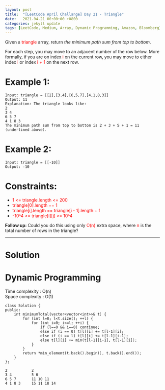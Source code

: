 ```yaml
---
layout: post
title:  "[LeetCode April Challange] Day 21 - Triangle"
date:   2021-04-21 00:00:00 +0800
categories: jekyll update
tags: [LeetCode, Medium, Array, Dynamic Programming, Amazon, Bloomberg]
---
```

Given a <font color="red">triangle</font> array, return *the minimum path sum from top to bottom*.

For each step, you may move to an adjacent number of the row below. More formally, if you are on index <font color="red">i</font> on the current row, you may move to either index <font color="red">i</font> or index <font color="red">i + 1</font> on the next row.

# Example 1:

    Input: triangle = [[2],[3,4],[6,5,7],[4,1,8,3]]
    Output: 11
    Explanation: The triangle looks like:
    2
    3 4
    6 5 7
    4 1 8 3
    The minimum path sum from top to bottom is 2 + 3 + 5 + 1 = 11 (underlined above).

# Example 2:

    Input: triangle = [[-10]]
    Output: -10

# Constraints:

- <font color="red">1 <= triangle.length <= 200</font>
- <font color="red">triangle[0].length == 1</font>
- <font color="red">triangle[i].length == triangle[i - 1].length + 1</font>
- <font color="red">-10^4 <= triangle[i][j] <= 10^4</font>
 

**Follow up:** Could you do this using only <font color="red">O(n)</font> extra space, where <font color="red">n</font> is the total number of rows in the triangle?

______________________  

# Solution  

# Dynamic Programming

Time complexity : O(n)  
Space complexity : O(1)  

    class Solution {
    public:
        int minimumTotal(vector<vector<int>>& t) {
            for (int l=0; l<t.size(); ++l) {
                for (int i=0; i<=l; ++i) {
                    if (l==0 && i==0) continue;
                    else if (i == 0) t[l][i] += t[l-1][i];
                    else if (i == l) t[l][i] += t[l-1][i-1];
                    else t[l][i] += min(t[l-1][i-1], t[l-1][i]);
                }
            }
            return *min_element(t.back().begin(), t.back().end());
        }
    };

    2           2
    3 4         5 6
    6 5 7       11 10 11
    4 1 8 3     15 11 18 14